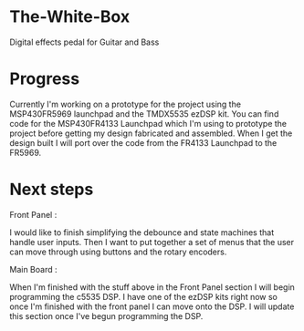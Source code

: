 # The-White-Box
Digital effects pedal for Guitar and Bass

# Progress
Currently I'm working on a prototype for the project using the MSP430FR5969 launchpad and the TMDX5535 ezDSP kit. You can find code for the MSP430FR4133 Launchpad which I'm using to prototype the project before getting my design fabricated and assembled. When I get the design built I will port over the code from the FR4133 Launchpad to the FR5969.

# Next steps
Front Panel :

I would like to finish simplifying the debounce and state machines that handle user inputs. Then I want to put together a set of menus that the user can move through using buttons and the rotary encoders.

Main Board :

When I'm finished with the stuff above in the Front Panel section I will begin programming the c5535 DSP. I have one of the ezDSP kits right now so once I'm finished with the front panel I can move onto the DSP. I will update this section once I've begun programming the DSP.
